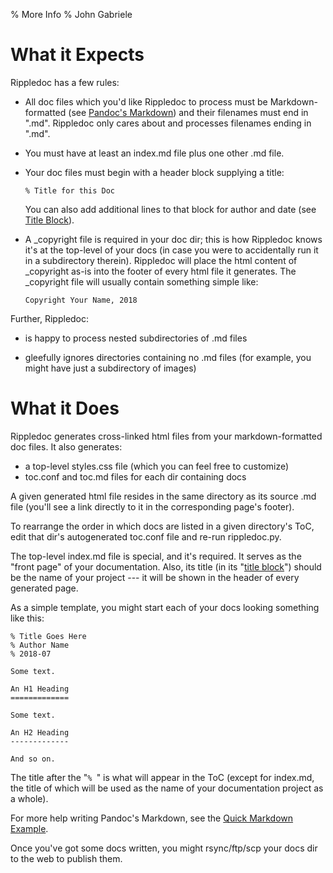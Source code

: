 % More Info
% John Gabriele

What it Expects
===============

Rippledoc has a few rules:

  * All doc files which you'd like Rippledoc to process must be
    Markdown-formatted (see [Pandoc's
    Markdown](http://pandoc.org/MANUAL.html#pandocs-markdown))
    and their filenames must end in ".md". Rippledoc only cares about
    and processes filenames ending in ".md".

  * You must have at least an index.md file plus one other .md file.

  * Your doc files must begin with a header block supplying a title:

        % Title for this Doc

    You can also add additional lines to that block for author and date (see
    [Title Block](http://pandoc.org/MANUAL.html#extension-pandoc_title_block)).

  * A \_copyright file is required in your doc dir; this
    is how Rippledoc knows it's at the top-level of your docs (in case
    you were to accidentally run it in a subdirectory
    therein). Rippledoc will place the html content of \_copyright
    as-is into the footer of every html file it generates. The
    \_copyright file will usually contain something simple like:

        Copyright Your Name, 2018

Further, Rippledoc:

  * is happy to process nested subdirectories of .md files

  * gleefully ignores directories containing no .md files (for
    example, you might have just a subdirectory of images)



What it Does
============

Rippledoc generates cross-linked html files from your
markdown-formatted doc files. It also generates:

  * a top-level styles.css file (which you can feel free to
    customize)
  * toc.conf and toc.md files for each dir containing docs

A given generated html file resides in the same directory as its
source .md file (you'll see a link directly to it in the corresponding
page's footer).

To rearrange the order in which docs are listed in a given directory's
ToC, edit that dir's autogenerated toc.conf file and re-run
rippledoc.py.

The top-level index.md file is special, and it's required. It serves
as the "front page" of your documentation. Also, its title (in its
"[title
block](http://pandoc.org/MANUAL.html#extension-pandoc_title_block)")
should be the name of your project --- it will be shown in the header
of every generated page.

<a id="simple-template"/>
As a simple template, you might start each of your docs looking
something like this:

~~~~
% Title Goes Here
% Author Name
% 2018-07

Some text.

An H1 Heading
=============

Some text.

An H2 Heading
-------------

And so on.
~~~~

The title after the "`% `" is what will appear in the ToC (except for
index.md, the title of which will be used as the name of your
documentation project as a whole).

For more help writing Pandoc's Markdown, see the [Quick Markdown
Example](quick-markdown-example.html).

Once you've got some docs written, you might rsync/ftp/scp your docs
dir to the web to publish them.
